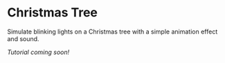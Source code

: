 # Christmas Tree

Simulate blinking lights on a Christmas tree with a simple animation effect and sound.

*Tutorial coming soon!*

